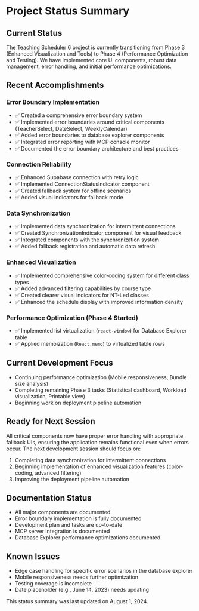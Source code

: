 # Project Status Summary

## Current Status
The Teaching Scheduler 6 project is currently transitioning from Phase 3 (Enhanced Visualization and Tools) to Phase 4 (Performance Optimization and Testing). We have implemented core UI components, robust data management, error handling, and initial performance optimizations.

## Recent Accomplishments

### Error Boundary Implementation
- ✅ Created a comprehensive error boundary system
- ✅ Implemented error boundaries around critical components (TeacherSelect, DateSelect, WeeklyCalendar)
- ✅ Added error boundaries to database explorer components
- ✅ Integrated error reporting with MCP console monitor
- ✅ Documented the error boundary architecture and best practices

### Connection Reliability
- ✅ Enhanced Supabase connection with retry logic
- ✅ Implemented ConnectionStatusIndicator component
- ✅ Created fallback system for offline scenarios
- ✅ Added visual indicators for fallback mode

### Data Synchronization
- ✅ Implemented data synchronization for intermittent connections
- ✅ Created SynchronizationIndicator component for visual feedback
- ✅ Integrated components with the synchronization system
- ✅ Added fallback registration and automatic data refresh

### Enhanced Visualization
- ✅ Implemented comprehensive color-coding system for different class types
- ✅ Added advanced filtering capabilities by course type
- ✅ Created clearer visual indicators for NT-Led classes
- ✅ Enhanced the schedule display with improved information density

### Performance Optimization (Phase 4 Started)
- ✅ Implemented list virtualization (`react-window`) for Database Explorer table
- ✅ Applied memoization (`React.memo`) to virtualized table rows

## Current Development Focus
- Continuing performance optimization (Mobile responsiveness, Bundle size analysis)
- Completing remaining Phase 3 tasks (Statistical dashboard, Workload visualization, Printable view)
- Beginning work on deployment pipeline automation

## Ready for Next Session
All critical components now have proper error handling with appropriate fallback UIs, ensuring the application remains functional even when errors occur. The next development session should focus on:

1. Completing data synchronization for intermittent connections
2. Beginning implementation of enhanced visualization features (color-coding, advanced filtering)
3. Improving the deployment pipeline automation

## Documentation Status
- All major components are documented
- Error boundary implementation is fully documented
- Development plan and tasks are up-to-date
- MCP server integration is documented
- Database Explorer performance optimizations documented

## Known Issues
- Edge case handling for specific error scenarios in the database explorer
- Mobile responsiveness needs further optimization
- Testing coverage is incomplete
- Date placeholder (e.g., June 14, 2023) needs updating

This status summary was last updated on August 1, 2024. 